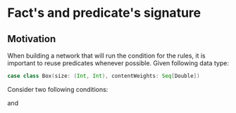 # Fact's and predicate's signature

## Motivation

When building a network that will run the condition for the rules,
it is important to reuse predicates whenever possible.
Given following data type:
```scala
case class Box(size: (Int, Int), contentWeights: Seq[Double])
```

Consider two following conditions:

<script src="https://gist.github.com/SuperIzya/4a75d1911c96a5bce623a3271febf3e1.js"></script>

and

<script src="https://gist.github.com/SuperIzya/b1455e0f83806dc41b14825fa92786ac.js"></script>
